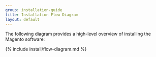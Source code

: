 ```yaml
---
group: installation-guide
title: Installation Flow Diagram
layout: default
---
```

The following diagram provides a high-level overview of installing the Magento software:

{% include install/flow-diagram.md %}